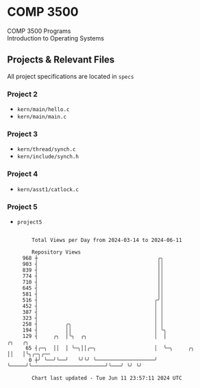 # COMP 3500
COMP 3500 Programs  
Introduction to Operating Systems  
## Projects & Relevant Files
All project specifications are located in `specs`
### Project 2
- `kern/main/hello.c`
- `kern/main/main.c`
### Project 3
- `kern/thread/synch.c`
- `kern/include/synch.h`
### Project 4
- `kern/asst1/catlock.c`
### Project 5
- `project5`

```

        Total Views per Day from 2024-03-14 to 2024-06-11

        Repository Views
     968 ┼                                       ╭╮
     903 ┤                                       ││
     839 ┤                                       ││
     774 ┤                                       ││
     710 ┤                                       ││
     645 ┤                                       ││
     581 ┤                                       ││
     516 ┤                                      ╭╯│
     452 ┤                                      │ │
     387 ┤                                      │ │
     323 ┤                                      │ │
     258 ┤         ╭╮                           │ │
     194 ┤         ││                           │ ╰╮
     129 ┤     ╭╮  │╰╮  ╭╮                      │  │                                 ╭╮   ╭╮
      65 ┤╭─╮  ││  │ ╰─╮││╭─╮                   │  ╰─╮     ╭╮                        ││   │╰╮╭─╮╭──
       0 ┼╯ ╰──╯╰──╯   ╰╯╰╯ ╰───────────────────╯    ╰─────╯╰────────────────────────╯╰───╯ ╰╯ ╰╯

        Chart last updated - Tue Jun 11 23:57:11 2024 UTC
        
```
